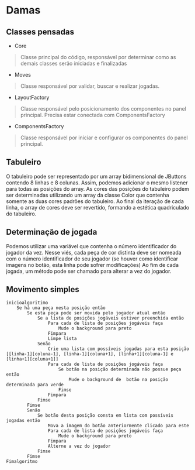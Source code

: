 # Damas

## Classes pensadas
- Core
> Classe principal do código, responsável por determinar como as demais classes serão iniciadas e finalizadas

- Moves
> Classe responsável por validar, buscar e realizar jogadas.

- LayoutFactory
> Classe responsável pelo posicionamento dos componentes no panel principal.  Precisa estar conectada com ComponentsFactory

- ComponentsFactory
> Classe responsável por iniciar e configurar os componentes do panel principal.


## Tabuleiro

O tabuleiro pode ser representado por um array bidimensional de JButtons contendo 8 linhas e 8 colunas. Assim, podemos adicionar o mesmo listener para todas as posições do array.
As cores das posições do tabuleiro podem ser determinadas utilizando um array da classe Color que contenha somente as duas cores padrões do tabuleiro. Ao final da iteração de cada linha, o array de cores deve ser revertido, formando a estética quadriculado do tabuleiro.

## Determinação de jogada

Podemos utilizar uma variável que contenha o número identificador do jogador da vez.
Nesse viés, cada peça de cor distinta deve ser nomeada com o número identificador de seu jogador (se houver como identificar imagens no botão, esta linha pode sofrer modificações)
Ao fim de cada jogada, um método pode ser chamado para alterar a vez do jogador.

## Movimento simples

``` Pseudocódigo
inicioalgoritimo
	Se há uma peça nesta posição então
		Se esta peça pode ser movida pelo jogador atual então
			Se a lista de posições jogáveis estiver preenchida então
				Para cada de lista de posições jogáveis faça
					Mude o background para preto
				Fimpara
				Limpe lista
			Senão
				Crie uma lista com possíveis jogadas para esta posição [[linha-1][coluna-1], [linha-1][coluna+1], [linha+1][coluna-1] e [linha+1][coluna+1]]
				Para cada de lista de posições jogáveis faça
					Se botão na posição determinada não possue peça então
						Mude o background de  botão na posição determinada para verde
					Fimse
				Fimpara
			Fimse
		Fimse
		Senão
			Se botão desta posição consta em lista com possíveis jogadas então
				Mova a imagem do botão anteriormente clicado para este
				Para cada de lista de posições jogáveis faça
					Mude o background para preto
				Fimpara
				Alterne a vez do jogador
			Fimse
		Fimse
Fimalgoritmo
```
	

